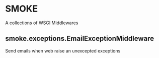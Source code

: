 # SMOKE

A collections of WSGI Middlewares

## smoke.exceptions.EmailExceptionMiddleware

Send emails when web raise an unexcepted exceptions
